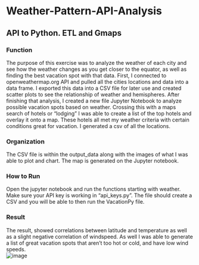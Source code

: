 # Weather-Pattern-API-Analysis
## API to Python. ETL and Gmaps
### Function
The purpose of this exercise was to analyze the weather of each city and see how the weather changes as you get closer to the equator, as well as finding the best vacation spot with that data. First, I connected to openweathermap.org API and pulled all the cities locations and data into a data frame. I exported this data into a CSV file for later use and created scatter plots to see the relationship of weather and hemispheres. After finishing that analysis, I created a new file Jupyter Notebook to analyze possible vacation spots based on weather. Crossing this with a maps search of hotels or “lodging” I was able to create a list of the top hotels and overlay it onto a map. These hotels all met my weather criteria with certain conditions great for vacation. I generated a csv of all the locations. 
### Organization
The CSV file is within the output_data along with the images of what I was able to plot and chart. The map is generated on the Jupyter notebook. 
### How to Run
Open the jupyter notebook and run the functions starting with weather. Make sure your API key is working in “api_keys.py”. The file should create a CSV and you will be able to then run the VacationPy file. 
### Result
The result, showed correlations between latitude and temperature as well as a slight negative correlation of windspeed. As well I was able to generate a list of great vacation spots that aren’t too hot or cold, and have low wind speeds. <br/>
![image](https://github.com/mitchklee35/Weather-Pattern-API-Analysis/blob/master/Instructions/output_data/Latitude_Humidity%20(%25)_regression.png)<br/>
